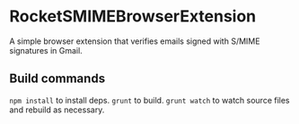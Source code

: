 # RocketSMIMEBrowserExtension

A simple browser extension that verifies emails signed with S/MIME signatures in Gmail. 

## Build commands
```npm install``` to install deps.
```grunt``` to build.
```grunt watch``` to watch source files and rebuild as necessary.